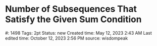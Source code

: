 # Number of Subsequences That Satisfy the Given Sum Condition

#: 1498
Tags: 2pt
Status: new
Created time: May 12, 2023 2:43 AM
Last edited time: October 12, 2023 2:56 PM
source: wisdompeak